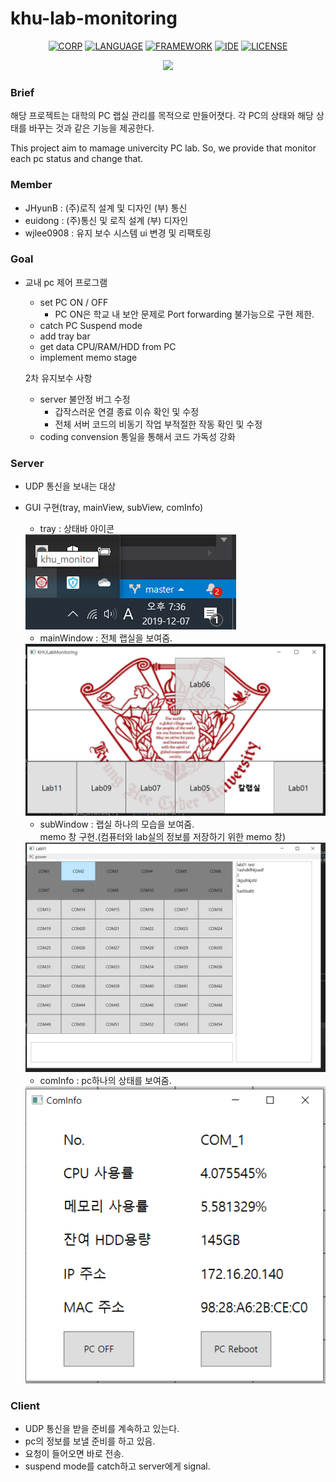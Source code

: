 # khu-lab-monitoring

<div align="center">

[![CORP](https://img.shields.io/badge/KHU-GURU-orange)](http://swedu.khu.ac.kr/html_2018/)
[![LANGUAGE](https://img.shields.io/badge/c%23-8.0-yellowgreen)](https://docs.microsoft.com/en-us/dotnet/csharp/whats-new/csharp-8)
[![FRAMEWORK](https://img.shields.io/badge/.NET%20Core-3.0-ff69b4)](https://dotnet.microsoft.com/download/dotnet-core/3.0)
[![IDE](https://img.shields.io/badge/VS-2019-green)](https://visualstudio.microsoft.com/vs/)
[![LICENSE](https://img.shields.io/badge/License-MIT-blueviolet)](https://ko.wikipedia.org/wiki/MIT_%ED%97%88%EA%B0%80%EC%84%9C)

</div>

<p align="center">
<img src='https://blog.kakaocdn.net/dn/bjsDsi/btqxXJM3JKe/WAK7xHbOm7kxyVqRIvoOaK/img.jpg' width="500px">
</p>

### Brief

해당 프로젝트는 대학의 PC 랩실 관리를 목적으로 만들어졋다. 각 PC의 상태와 해당 상태를 바꾸는 것과 같은 기능을 제공한다.

This project aim to mamage univercity PC lab. So, we provide that monitor each pc status and change that.

### Member
- JHyunB : (주)로직 설계 및 디자인 (부) 통신
- euidong : (주)통신 및 로직 설계 (부) 디자인
- wjlee0908 : 유지 보수 시스템 ui 변경 및 리팩토링 

### Goal 
- 교내 pc 제어 프로그램 
  - set PC ON / OFF
    - PC ON은 학교 내 보안 문제로 Port forwarding 불가능으로 구현 제한.
  - catch PC Suspend mode
  - add tray bar
  - get data CPU/RAM/HDD from PC
  - implement memo stage
  
  2차 유지보수 사항
  - server 불안정 버그 수정
    - 갑작스러운 연결 종료 이슈 확인 및 수정
    - 전체 서버 코드의 비동기 작업 부적절한 작동 확인 및 수정
  - coding convension 통일을 통해서 코드 가독성 강화   

### Server 
- UDP 통신을 보내는 대상
- GUI 구현(tray, mainView, subView, comInfo)
  - tray : 상태바 아이콘
  <img src="./img/tray.png">
  
  - mainWindow : 전체 랩실을 보여줌.
  <img src="./img/mainWindow.png">
  
  - subWindow : 랩실 하나의 모습을 보여줌.<br>
  memo 창 구현.(컴퓨터와 lab실의 정보를 저장하기 위한 memo 창)
  <img src="./img/subWindow.png">
  
  - comInfo : pc하나의 상태를 보여줌.
  <img src="./img/comInfo.png">

### Client 
- UDP 통신을 받을 준비를 계속하고 있는다.
- pc의 정보를 보낼 준비를 하고 있음.
- 요청이 들어오면 바로 전송.
- suspend mode를 catch하고 server에게 signal.
